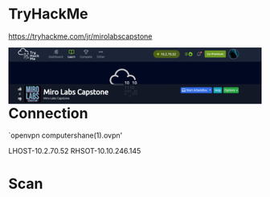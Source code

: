 # TryHackMe
  https://tryhackme.com/jr/mirolabscapstone
  
<img src="THM_capstone.png"
     alt="THM_capstone_icon"
     style="float: left; margin-right: 10px;" />

# Connection

`openvpn computershane\(1\).ovpn'

LHOST-10.2.70.52 
RHSOT-10.10.246.145


# Scan

